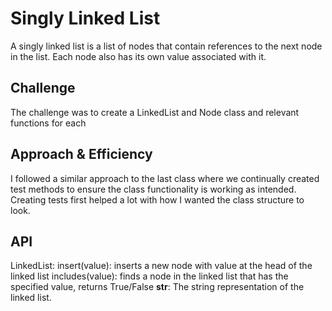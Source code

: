 # Singly Linked List
A singly linked list is a list of nodes that contain references to the next node in the list.  Each node also has its own value associated with it.

## Challenge
The challenge was to create a LinkedList and Node class and relevant functions for each

## Approach & Efficiency
I followed a similar approach to the last class where we continually created test methods to ensure the class functionality is working as intended.  Creating tests first helped a lot with how I wanted the class structure to look.

## API
LinkedList:
insert(value): inserts a new node with value at the head of the linked list
includes(value): finds a node in the linked list that has the specified value, returns True/False
__str__: The string representation of the linked list.